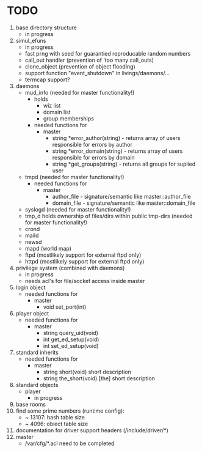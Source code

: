 # TODO

1. base directory structure
    - in progress
1. simul_efuns
    - in progress
    - fast prng with seed for guarantied reproducable random numbers
    - call\_out handler (prevention of 'too many call\_outs)
    - clone_object (prevention of object flooding)
    - support function "event_shutdown" in livings/daemons/...
    - termcap support?
1. daemons
    - mud_info (needed for master functionality!)
        - holds
            - wiz list
            - domain list
            - group memberships
        - needed functions for
            - master
                - string *error_author(string) - returns array of users
                    responsible for errors by author
                - string *error_domain(string) - returns array of users
                    responsible for errors by domain
                - string *get_groups(string) - returns all groups for suplied user
    - tmpd (needed for master functionality!)
        - needed functions for
            - master
                - author\_file - signature/semantic like master::author\_file
                - domain\_file - signature/semantic like master::domain\_file
    - syslogd (needed for master functionality!)
    - tmp_d holds ownership of files/dirs within public tmp-dirs (needed for master functionality!)
    - crond
    - maild
    - newsd
    - mapd (world map)
    - ftpd (mostlikely support for external ftpd only)
    - httpd (mostlikely support for external ftpd only)
1. privilege system (combined with daemons)
    - in progress
    - needs acl's for file/socket access inside master
1. login object
    - needed functions for
        - master
            - void set_port(int)
1. player object
    - needed functions for
        - master
            - string query_uid(void)
            - int get_ed_setup(void)
            - int set_ed_setup(void)
1. standard inherits
    - needed functions for
        - master
            - string short(void)        short description
            - string the_short(void)    [the] short description
1. standard objects
    - player
        - in progress
1. base rooms
1. find some prime numbers (runtime config):
    - ~ 13107: hash table size
    - ~  4096: obiect table size
1. documentation for driver support headers (/include/driver/*)
1. master
    - /var/cfg/*.acl need to be completed
